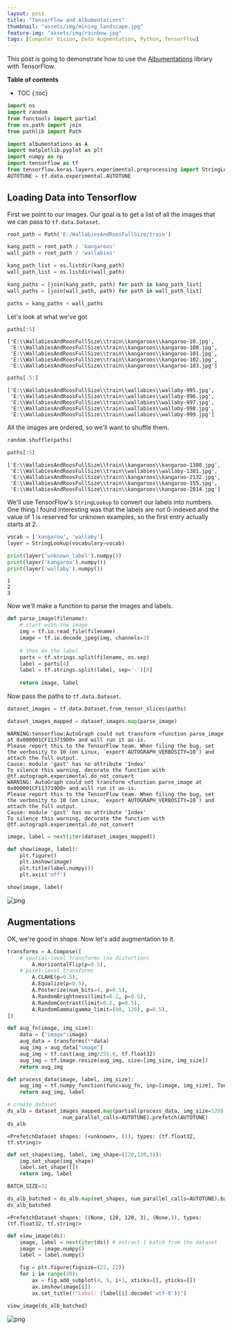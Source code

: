 ```yaml
---
layout: post
title: "TensorFlow and Albumentations"
thumbnail: "assets/img/mining_landscape.jpg"
feature-img: "assets/img/rainbow.jpg"
tags: [Computer Vision, Data Augmentation, Python, TensorFlow]
---
```


This post is going to demonstrate how to use the [Albumentations](https://albumentations.ai/) library with TensorFlow.

<b>Table of contents</b>
* TOC
{:toc}


```python
import os
import random
from functools import partial
from os.path import join
from pathlib import Path

import albumentations as A
import matplotlib.pyplot as plt
import numpy as np
import tensorflow as tf
from tensorflow.keras.layers.experimental.preprocessing import StringLookup
AUTOTUNE = tf.data.experimental.AUTOTUNE
```

## Loading Data into Tensorflow

First we point to our images. Our goal is to get a list of all the images that we can pass to `tf.data.Dataset`.


```python
root_path = Path('E:/WallabiesAndRoosFullSize/train')
```


```python
kang_path = root_path / 'kangaroos'
wall_path = root_path / 'wallabies'
```


```python
kang_path_list = os.listdir(kang_path)
wall_path_list = os.listdir(wall_path)
```


```python
kang_paths = [join(kang_path, path) for path in kang_path_list]
wall_paths = [join(wall_path, path) for path in wall_path_list]
```


```python
paths = kang_paths + wall_paths
```

Let's look at what we've got


```python
paths[:5]
```




    ['E:\\WallabiesAndRoosFullSize\\train\\kangaroos\\kangaroo-10.jpg',
     'E:\\WallabiesAndRoosFullSize\\train\\kangaroos\\kangaroo-100.jpg',
     'E:\\WallabiesAndRoosFullSize\\train\\kangaroos\\kangaroo-101.jpg',
     'E:\\WallabiesAndRoosFullSize\\train\\kangaroos\\kangaroo-102.jpg',
     'E:\\WallabiesAndRoosFullSize\\train\\kangaroos\\kangaroo-103.jpg']




```python
paths[-5:]
```




    ['E:\\WallabiesAndRoosFullSize\\train\\wallabies\\wallaby-995.jpg',
     'E:\\WallabiesAndRoosFullSize\\train\\wallabies\\wallaby-996.jpg',
     'E:\\WallabiesAndRoosFullSize\\train\\wallabies\\wallaby-997.jpg',
     'E:\\WallabiesAndRoosFullSize\\train\\wallabies\\wallaby-998.jpg',
     'E:\\WallabiesAndRoosFullSize\\train\\wallabies\\wallaby-999.jpg']



All the images are ordered, so we'll want to shuffle them.


```python
random.shuffle(paths)
```


```python
paths[:5]
```




    ['E:\\WallabiesAndRoosFullSize\\train\\kangaroos\\kangaroo-1308.jpg',
     'E:\\WallabiesAndRoosFullSize\\train\\wallabies\\wallaby-1381.jpg',
     'E:\\WallabiesAndRoosFullSize\\train\\kangaroos\\kangaroo-2132.jpg',
     'E:\\WallabiesAndRoosFullSize\\train\\kangaroos\\kangaroo-155.jpg',
     'E:\\WallabiesAndRoosFullSize\\train\\kangaroos\\kangaroo-2014.jpg']



We'll use TensorFlow's `StringLookup` to convert our labels into numbers. One thing I found interesting was that the labels are not 0-indexed and the value of 1 is reserved for unknown examples, so the first entry actually starts at 2.


```python
vocab = ['kangaroo', 'wallaby']
layer = StringLookup(vocabulary=vocab)
```


```python
print(layer('unknown_label').numpy())
print(layer('kangaroo').numpy())
print(layer('wallaby').numpy())
```

    1
    2
    3
    

Now we'll make a function to parse the images and labels.


```python
def parse_image(filename):
    # start with the image
    img = tf.io.read_file(filename)
    image = tf.io.decode_jpeg(img, channels=3)
    
    # then do the label
    parts = tf.strings.split(filename, os.sep)
    label = parts[4]
    label = tf.strings.split(label, sep='-')[0]
        
    return image, label
```

Now pass the paths to `tf.data.Dataset`.


```python
dataset_images = tf.data.Dataset.from_tensor_slices(paths)
```


```python
dataset_images_mapped = dataset_images.map(parse_image)
```

    WARNING:tensorflow:AutoGraph could not transform <function parse_image at 0x000001CF113719D0> and will run it as-is.
    Please report this to the TensorFlow team. When filing the bug, set the verbosity to 10 (on Linux, `export AUTOGRAPH_VERBOSITY=10`) and attach the full output.
    Cause: module 'gast' has no attribute 'Index'
    To silence this warning, decorate the function with @tf.autograph.experimental.do_not_convert
    WARNING: AutoGraph could not transform <function parse_image at 0x000001CF113719D0> and will run it as-is.
    Please report this to the TensorFlow team. When filing the bug, set the verbosity to 10 (on Linux, `export AUTOGRAPH_VERBOSITY=10`) and attach the full output.
    Cause: module 'gast' has no attribute 'Index'
    To silence this warning, decorate the function with @tf.autograph.experimental.do_not_convert
    


```python
image, label = next(iter(dataset_images_mapped))
```


```python
def show(image, label):
    plt.figure()
    plt.imshow(image)
    plt.title(label.numpy())
    plt.axis('off')

show(image, label)
```


    
![png](2020-01-26-Tensorflow-and-Albumentations_files/2020-01-26-Tensorflow-and-Albumentations_26_0.png)
    


## Augmentations

OK, we're good in shape. Now let's add augmentation to it.


```python
transforms = A.Compose([
    # spatial-level transforms (no distortion)
        A.HorizontalFlip(p=0.5),
    # pixel-level transforms
        A.CLAHE(p=0.5),
        A.Equalize(p=0.5),
        A.Posterize(num_bits=4, p=0.5),
        A.RandomBrightness(limit=0.2, p=0.5),
        A.RandomContrast(limit=0.2, p=0.5),
        A.RandomGamma(gamma_limit=(80, 120), p=0.5),
])
```


```python
def aug_fn(image, img_size):
    data = {"image":image}
    aug_data = transforms(**data)
    aug_img = aug_data["image"]
    aug_img = tf.cast(aug_img/255.0, tf.float32)
    aug_img = tf.image.resize(aug_img, size=[img_size, img_size])
    return aug_img
```


```python
def process_data(image, label, img_size):
    aug_img = tf.numpy_function(func=aug_fn, inp=[image, img_size], Tout=tf.float32)
    return aug_img, label
```


```python
# create dataset
ds_alb = dataset_images_mapped.map(partial(process_data, img_size=120),
                  num_parallel_calls=AUTOTUNE).prefetch(AUTOTUNE)
ds_alb
```




    <PrefetchDataset shapes: (<unknown>, ()), types: (tf.float32, tf.string)>




```python
def set_shapes(img, label, img_shape=(120,120,3)):
    img.set_shape(img_shape)
    label.set_shape([])
    return img, label
```


```python
BATCH_SIZE=32
```


```python
ds_alb_batched = ds_alb.map(set_shapes, num_parallel_calls=AUTOTUNE).batch(BATCH_SIZE).prefetch(AUTOTUNE)
ds_alb_batched
```




    <PrefetchDataset shapes: ((None, 120, 120, 3), (None,)), types: (tf.float32, tf.string)>




```python
def view_image(ds):
    image, label = next(iter(ds)) # extract 1 batch from the dataset
    image = image.numpy()
    label = label.numpy()

    fig = plt.figure(figsize=(22, 22))
    for i in range(20):
        ax = fig.add_subplot(4, 5, i+1, xticks=[], yticks=[])
        ax.imshow(image[i])
        ax.set_title(f"Label: {label[i].decode('utf-8')}")
```


```python
view_image(ds_alb_batched)
```


    
![png](2020-01-26-Tensorflow-and-Albumentations_files/2020-01-26-Tensorflow-and-Albumentations_37_0.png)
    



```python

```
